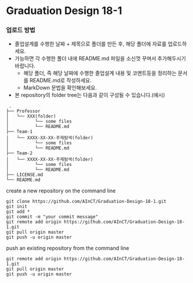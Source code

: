 # Graduation Design 18-1

### 업로드 방법
* 졸업설계를 수행한 날짜 + 제목으로 폴더를 만든 후, 해당 폴더에 자료를 업로드하세요.
* 가능하면 각 수행한 폴더 내에 README.md 파일을 소신껏 꾸며서 추가해두시기 바랍니다.
    - 해당 폴더, 즉 해당 날짜에 수행한 졸업설계 내용 및 코멘트등을 정리하는 문서를 README.md로 작성하세요.
    - MarkDown 문법을 확인해보세요.
* 본 repository의 folder tree는 다음과 같이 구성될 수 있습니다.(예시)

```
 .
├── Professor
│   └── XXX(folder)
│          └── some files
│          └── README.md
├── Team-1
│   └── XXXX-XX-XX-주제탐색(folder)
│          └── some files
│          └── README.md
├── Team-2
│   └── XXXX-XX-XX-주제탐색(folder)
│          └── some files
│          └── README.md
├── LICENSE.md
└── README.md
```


create a new repository on the command line

```
git clone https://github.com/AInCT/Graduation-Design-18-1.git
git init
git add *
git commit -m "your commit message"
git remote add origin https://github.com/AInCT/Graduation-Design-18-1.git
git pull origin master
git push -u origin master
```

push an existing repository from the command line

```
git remote add origin https://github.com/AInCT/Graduation-Design-18-1.git
git pull origin master
git push -u origin master
```